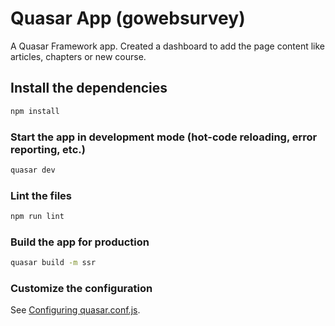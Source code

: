 # Quasar App (gowebsurvey)

A Quasar Framework app. Created a dashboard to add the page content like articles, chapters  or new course.  
## Install the dependencies
```bash
npm install
```

### Start the app in development mode (hot-code reloading, error reporting, etc.)
```bash
quasar dev 
```

### Lint the files
```bash
npm run lint
```

### Build the app for production
```bash
quasar build -m ssr
```

### Customize the configuration
See [Configuring quasar.conf.js](https://v2.quasar.dev/quasar-cli/quasar-conf-js).
